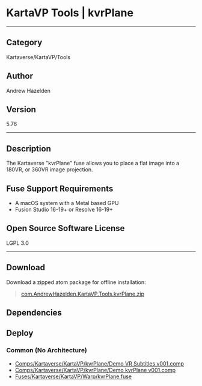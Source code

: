 # KartaVP Tools | kvrPlane
___

## Category
Kartaverse/KartaVP/Tools

## Author
Andrew Hazelden

## Version
5.76

___

## Description
<p>The Kartaverse "kvrPlane" fuse allows you to place a flat image into a 180VR, or 360VR image projection.</p>

<h2>Fuse Support Requirements</h2>

<ul>
<li>A macOS system with a Metal based GPU</li>
<li>Fusion Studio 16-19+ or Resolve 16-19+</li>
</ul>

<h2>Open Source Software License</h2>
<p>LGPL 3.0</p>


___

## Download

Download a zipped atom package for offline installation:
> [com.AndrewHazelden.KartaVP.Tools.kvrPlane.zip](https://gitlab.com/WeSuckLess/Reactor/-/archive/master/Reactor-master.zip?path=Atoms/com.AndrewHazelden.KartaVP.Tools.kvrPlane)  

## Dependencies

## Deploy

### Common (No Architecture)

<ul>
<li><a href="https://gitlab.com/WeSuckLess/Reactor/-/blob/master/Atoms/com.AndrewHazelden.KartaVP.Tools.kvrPlane/Comps/Kartaverse/KartaVP/kvrPlane/Demo VR Subtitles v001.comp?ref_type=heads">Comps/Kartaverse/KartaVP/kvrPlane/Demo VR Subtitles v001.comp</a></li>
<li><a href="https://gitlab.com/WeSuckLess/Reactor/-/blob/master/Atoms/com.AndrewHazelden.KartaVP.Tools.kvrPlane/Comps/Kartaverse/KartaVP/kvrPlane/Demo kvrPlane v001.comp?ref_type=heads">Comps/Kartaverse/KartaVP/kvrPlane/Demo kvrPlane v001.comp</a></li>
<li><a href="https://gitlab.com/WeSuckLess/Reactor/-/blob/master/Atoms/com.AndrewHazelden.KartaVP.Tools.kvrPlane/Fuses/Kartaverse/KartaVP/Warp/kvrPlane.fuse?ref_type=heads">Fuses/Kartaverse/KartaVP/Warp/kvrPlane.fuse</a></li>
</ul>
